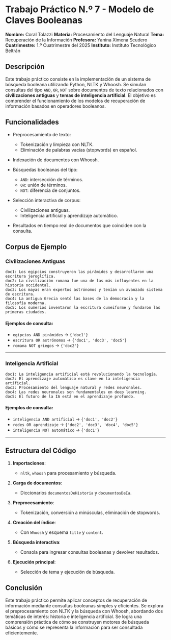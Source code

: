 # Trabajo Práctico N.º 7 - Modelo de Claves Booleanas

**Nombre:** Coral Tolazzi
**Materia:** Procesamiento del Lenguaje Natural
**Tema:** Recuperación de la Información
**Profesora:** Yanina Ximena Scudero
**Cuatrimestre:** 1.º Cuatrimestre del 2025
**Instituto:** Instituto Tecnológico Beltrán

##  Descripción

Este trabajo práctico consiste en la implementación de un sistema de búsqueda booleana utilizando Python, NLTK y Whoosh. Se simulan consultas del tipo `AND`, `OR`, `NOT` sobre documentos de texto relacionados con **civilizaciones antiguas** y **temas de inteligencia artificial**. El objetivo es comprender el funcionamiento de los modelos de recuperación de información basados en operadores booleanos.

## Funcionalidades

* Preprocesamiento de texto:

  * Tokenización y limpieza con NLTK.
  * Eliminación de palabras vacías (stopwords) en español.
* Indexación de documentos con Whoosh.
* Búsquedas booleanas del tipo:

  * `AND`: intersección de términos.
  * `OR`: unión de términos.
  * `NOT`: diferencia de conjuntos.
* Selección interactiva de corpus:

  * Civilizaciones antiguas.
  * Inteligencia artificial y aprendizaje automático.
* Resultados en tiempo real de documentos que coinciden con la consulta.

## Corpus de Ejemplo

### Civilizaciones Antiguas

```text
doc1: Los egipcios construyeron las pirámides y desarrollaron una escritura jeroglífica.  
doc2: La civilización romana fue una de las más influyentes en la historia occidental.  
doc3: Los mayas eran expertos astrónomos y tenían un avanzado sistema de escritura.  
doc4: La antigua Grecia sentó las bases de la democracia y la filosofía moderna.  
doc5: Los sumerios inventaron la escritura cuneiforme y fundaron las primeras ciudades.
```

#### Ejemplos de consulta:

* `egipcios AND pirámides` →  `{'doc1'}`
* `escritura OR astrónomos` →  `{'doc1', 'doc3', 'doc5'}`
* `romana NOT griegos` →  `{'doc2'}`

---

### Inteligencia Artificial

```text
doc1: La inteligencia artificial está revolucionando la tecnología.  
doc2: El aprendizaje automático es clave en la inteligencia artificial.  
doc3: Procesamiento del lenguaje natural y redes neuronales.  
doc4: Las redes neuronales son fundamentales en deep learning.  
doc5: El futuro de la IA está en el aprendizaje profundo.
```

#### Ejemplos de consulta:

* `inteligencia AND artificial` →  `{'doc1', 'doc2'}`
* `redes OR aprendizaje` →  `{'doc2', 'doc3', 'doc4', 'doc5'}`
* `inteligencia NOT automático` →  `{'doc1'}`

---

## Estructura del Código

1. **Importaciones**:

   * `nltk`, `whoosh` para procesamiento y búsqueda.

2. **Carga de documentos**:

   * Diccionarios `documentosDeHistoria` y `documentosDeIa`.

3. **Preprocesamiento**:

   * Tokenización, conversión a minúsculas, eliminación de stopwords.

4. **Creación del índice**:

   * Con `Whoosh` y esquema `title` y `content`.

5. **Búsqueda interactiva**:

   * Consola para ingresar consultas booleanas y devolver resultados.

6. **Ejecución principal**:

   * Selección de tema y ejecución de búsqueda.

## Conclusión

Este trabajo práctico permite aplicar conceptos de recuperación de información mediante consultas booleanas simples y eficientes. Se explora el preprocesamiento con NLTK y la búsqueda con Whoosh, abordando dos temáticas de interés: historia e inteligencia artificial. Se logra una comprensión práctica de cómo se construyen motores de búsqueda básicos y cómo se representa la información para ser consultada eficientemente.

